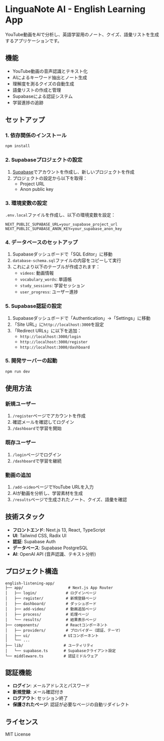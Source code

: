 # LinguaNote AI - English Learning App

YouTube動画をAIで分析し、英語学習用のノート、クイズ、語彙リストを生成するアプリケーションです。

## 機能

- YouTube動画の音声認識とテキスト化
- AIによるキーワード抽出とノート生成
- 理解度を測るクイズの自動生成
- 語彙リストの作成と管理
- Supabaseによる認証システム
- 学習進捗の追跡

## セットアップ

### 1. 依存関係のインストール

```bash
npm install
```

### 2. Supabaseプロジェクトの設定

1. [Supabase](https://supabase.com)でアカウントを作成し、新しいプロジェクトを作成
2. プロジェクトの設定から以下を取得：
   - Project URL
   - Anon public key

### 3. 環境変数の設定

`.env.local`ファイルを作成し、以下の環境変数を設定：

```env
NEXT_PUBLIC_SUPABASE_URL=your_supabase_project_url
NEXT_PUBLIC_SUPABASE_ANON_KEY=your_supabase_anon_key
```

### 4. データベースのセットアップ

1. Supabaseダッシュボードで「SQL Editor」に移動
2. `database-schema.sql`ファイルの内容をコピーして実行
3. これにより以下のテーブルが作成されます：
   - `videos`: 動画情報
   - `vocabulary_words`: 単語帳
   - `study_sessions`: 学習セッション
   - `user_progress`: ユーザー進捗

### 5. Supabase認証の設定

1. Supabaseダッシュボードで「Authentication」→「Settings」に移動
2. 「Site URL」に`http://localhost:3000`を設定
3. 「Redirect URLs」に以下を追加：
   - `http://localhost:3000/login`
   - `http://localhost:3000/register`
   - `http://localhost:3000/dashboard`

### 5. 開発サーバーの起動

```bash
npm run dev
```

## 使用方法

### 新規ユーザー

1. `/register`ページでアカウントを作成
2. 確認メールを確認してログイン
3. `/dashboard`で学習を開始

### 既存ユーザー

1. `/login`ページでログイン
2. `/dashboard`で学習を継続

### 動画の追加

1. `/add-video`ページでYouTube URLを入力
2. AIが動画を分析し、学習素材を生成
3. `/results`ページで生成されたノート、クイズ、語彙を確認

## 技術スタック

- **フロントエンド**: Next.js 13, React, TypeScript
- **UI**: Tailwind CSS, Radix UI
- **認証**: Supabase Auth
- **データベース**: Supabase PostgreSQL
- **AI**: OpenAI API (音声認識、テキスト分析)

## プロジェクト構造

```
english-listening-app/
├── app/                    # Next.js App Router
│   ├── login/             # ログインページ
│   ├── register/          # 新規登録ページ
│   ├── dashboard/         # ダッシュボード
│   ├── add-video/         # 動画追加ページ
│   ├── process/           # 処理ページ
│   └── results/           # 結果表示ページ
├── components/            # Reactコンポーネント
│   ├── providers/         # プロバイダー（認証、テーマ）
│   ├── ui/               # UIコンポーネント
│   └── ...
├── lib/                  # ユーティリティ
│   └── supabase.ts       # Supabaseクライアント設定
└── middleware.ts         # 認証ミドルウェア
```

## 認証機能

- **ログイン**: メールアドレスとパスワード
- **新規登録**: メール確認付き
- **ログアウト**: セッション終了
- **保護されたページ**: 認証が必要なページの自動リダイレクト

## ライセンス

MIT License 